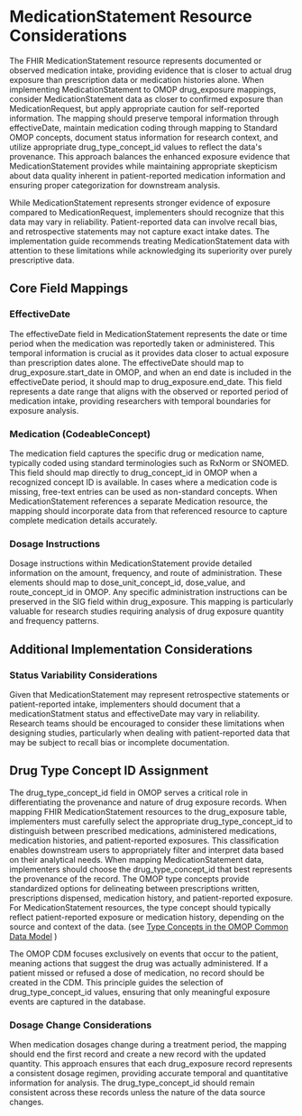 # MedicationStatement Resource Considerations
The FHIR MedicationStatement resource represents documented or observed medication intake, providing evidence that is closer to actual drug exposure than prescription data or medication histories alone. When implementing MedicationStatement to OMOP drug_exposure mappings, consider MedicationStatement data as closer to confirmed exposure than MedicationRequest, but apply appropriate caution for self-reported information. The mapping should preserve temporal information through effectiveDate, maintain medication coding through mapping to Standard OMOP concepts, document status information for research context, and utilize appropriate drug_type_concept_id values to reflect the data's provenance. This approach balances the enhanced exposure evidence that MedicationStatement provides while maintaining appropriate skepticism about data quality inherent in patient-reported medication information and ensuring proper categorization for downstream analysis.

While MedicationStatement represents stronger evidence of exposure compared to MedicationRequest, implementers should recognize that this data may vary in reliability. Patient-reported data can involve recall bias, and retrospective statements may not capture exact intake dates. The implementation guide recommends treating MedicationStatement data with attention to these limitations while acknowledging its superiority over purely prescriptive data.

## Core Field Mappings
### EffectiveDate
The effectiveDate field in MedicationStatement represents the date or time period when the medication was reportedly taken or administered. This temporal information is crucial as it provides data closer to actual exposure than prescription dates alone. The effectiveDate should map to drug_exposure.start_date in OMOP, and when an end date is included in the effectiveDate period, it should map to drug_exposure.end_date. This field represents a date range that aligns with the observed or reported period of medication intake, providing researchers with temporal boundaries for exposure analysis.

### Medication (CodeableConcept)
The medication field captures the specific drug or medication name, typically coded using standard terminologies such as RxNorm or SNOMED. This field should map directly to drug_concept_id in OMOP when a recognized concept ID is available. In cases where a medication code is missing, free-text entries can be used as non-standard concepts. When MedicationStatement references a separate Medication resource, the mapping should incorporate data from that referenced resource to capture complete medication details accurately.

### Dosage Instructions
Dosage instructions within MedicationStatement provide detailed information on the amount, frequency, and route of administration. These elements should map to dose_unit_concept_id, dose_value, and route_concept_id in OMOP. Any specific administration instructions can be preserved in the SIG field within drug_exposure. This mapping is particularly valuable for research studies requiring analysis of drug exposure quantity and frequency patterns.

## Additional Implementation Considerations
### Status Variability Considerations
Given that MedicationStatement may represent retrospective statements or patient-reported intake, implementers should document that a medicationStatment status and effectiveDate may vary in reliability. Research teams should be encouraged to consider these limitations when designing studies, particularly when dealing with patient-reported data that may be subject to recall bias or incomplete documentation.

## Drug Type Concept ID Assignment
The drug_type_concept_id field in OMOP serves a critical role in differentiating the provenance and nature of drug exposure records. When mapping FHIR MedicationStatement resources to the drug_exposure table, implementers must carefully select the appropriate drug_type_concept_id to distinguish between prescribed medications, administered medications, medication histories, and patient-reported exposures. This classification enables downstream users to appropriately filter and interpret data based on their analytical needs. When mapping MedicationStatement data, implementers should choose the drug_type_concept_id that best represents the provenance of the record. The OMOP type concepts provide standardized options for delineating between prescriptions written, prescriptions dispensed, medication history, and patient-reported exposure. For MedicationStatement resources, the type concept should typically reflect patient-reported exposure or medication history, depending on the source and context of the data. (see [Type Concepts in the OMOP Common Data Model](../codemappings.md#type-concepts-in-the-omop-common-data-model ) )

The OMOP CDM focuses exclusively on events that occur to the patient, meaning actions that suggest the drug was actually administered. If a patient missed or refused a dose of medication, no record should be created in the CDM. This principle guides the selection of drug_type_concept_id values, ensuring that only meaningful exposure events are captured in the database.

### Dosage Change Considerations
When medication dosages change during a treatment period, the mapping should end the first record and create a new record with the updated quantity. This approach ensures that each drug_exposure record represents a consistent dosage regimen, providing accurate temporal and quantitative information for analysis. The drug_type_concept_id should remain consistent across these records unless the nature of the data source changes.
